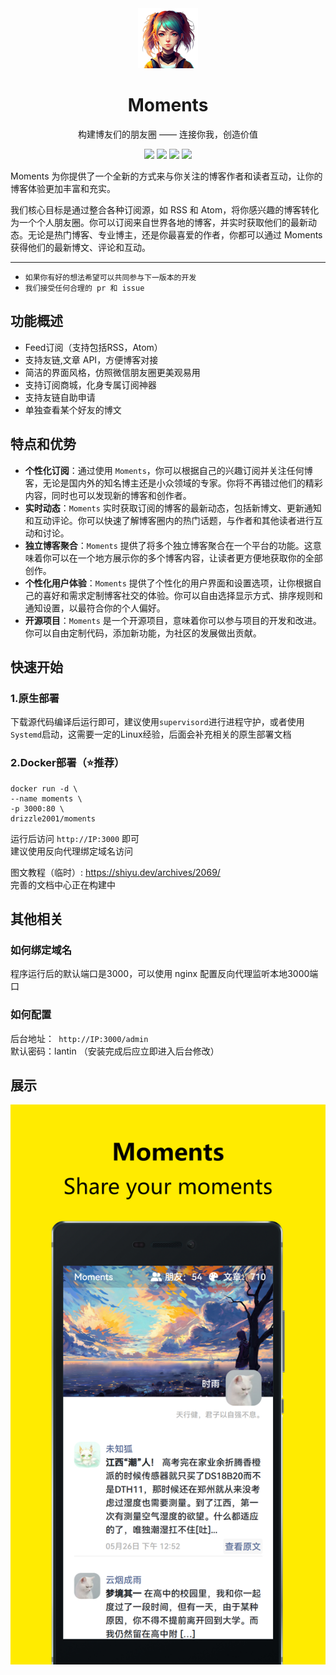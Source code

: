 <div align="center">
<img src="./wwwroot/img/character.png" alt="Logo" style="width:96px">

# Moments
构建博友们的朋友圈 —— 连接你我，创造价值

![](https://img.shields.io/badge/Blazor-Server-purple?style=for-the-badge&logo=blazor)
![](https://img.shields.io/badge/MasaBlazor-1-blue?style=for-the-badge)
![](https://img.shields.io/badge/FreeSql-3-green?style=for-the-badge)
![](https://img.shields.io/badge/Flurl-3-yellow?style=for-the-badge)
</div>

Moments 为你提供了一个全新的方式来与你关注的博客作者和读者互动，让你的博客体验更加丰富和充实。

我们核心目标是通过整合各种订阅源，如 RSS 和
Atom，将你感兴趣的博客转化为一个个人朋友圈。你可以订阅来自世界各地的博客，并实时获取他们的最新动态。无论是热门博客、专业博主，还是你最喜爱的作者，你都可以通过
Moments 获得他们的最新博文、评论和互动。


---

* `如果你有好的想法希望可以共同参与下一版本的开发`
* `我们接受任何合理的 pr 和 issue `

## 功能概述

* Feed订阅（支持包括RSS，Atom）
* 支持友链,文章 API，方便博客对接
* 简洁的界面风格，仿照微信朋友圈更美观易用
* 支持订阅商城，化身专属订阅神器
* 支持友链自助申请
* 单独查看某个好友的博文

## 特点和优势

* **个性化订阅**：通过使用 `Moments`，你可以根据自己的兴趣订阅并关注任何博客，无论是国内外的知名博主还是小众领域的专家。你将不再错过他们的精彩内容，同时也可以发现新的博客和创作者。
* **实时动态**：`Moments` 实时获取订阅的博客的最新动态，包括新博文、更新通知和互动评论。你可以快速了解博客圈内的热门话题，与作者和其他读者进行互动和讨论。
* **独立博客聚合**：`Moments` 提供了将多个独立博客聚合在一个平台的功能。这意味着你可以在一个地方展示你的多个博客内容，让读者更方便地获取你的全部创作。
* **个性化用户体验**：`Moments` 提供了个性化的用户界面和设置选项，让你根据自己的喜好和需求定制博客社交的体验。你可以自由选择显示方式、排序规则和通知设置，以最符合你的个人偏好。
* **开源项目**：`Moments` 是一个开源项目，意味着你可以参与项目的开发和改进。你可以自由定制代码，添加新功能，为社区的发展做出贡献。

## 快速开始

### 1.原生部署

下载源代码编译后运行即可，建议使用`supervisord`进行进程守护，或者使用`Systemd`启动，这需要一定的Linux经验，后面会补充相关的原生部署文档

### 2.Docker部署（⭐推荐）

```
docker run -d \
--name moments \
-p 3000:80 \
drizzle2001/moments
```

运行后访问 `http://IP:3000` 即可  
建议使用反向代理绑定域名访问

图文教程（临时）: https://shiyu.dev/archives/2069/   
完善的文档中心正在构建中

## 其他相关

### 如何绑定域名

程序运行后的默认端口是3000，可以使用 nginx 配置反向代理监听本地3000端口

### 如何配置

后台地址：` http://IP:3000/admin`  
默认密码：lantin （安装完成后应立即进入后台修改）

## 展示

![display.jpg](wwwroot/img/display.jpg)
